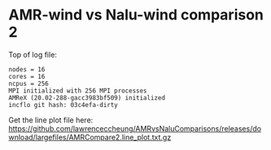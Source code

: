 # AMR-wind vs Nalu-wind comparison 2

Top of log file:
```
nodes = 16
cores = 16
ncpus = 256
MPI initialized with 256 MPI processes
AMReX (20.02-288-gacc3983bf509) initialized
incflo git hash: 03c4efa-dirty
```

Get the line plot file here:
https://github.com/lawrenceccheung/AMRvsNaluComparisons/releases/download/largefiles/AMRCompare2.line_plot.txt.gz
